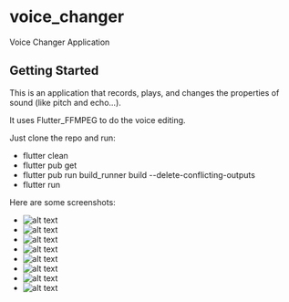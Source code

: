 # voice_changer

Voice Changer Application

## Getting Started

This is an application that records, plays, and changes the properties of sound (like pitch and echo...).

It uses Flutter_FFMPEG to do the voice editing.

Just clone the repo and run:

- flutter clean
- flutter pub get
- flutter pub run build_runner build --delete-conflicting-outputs
- flutter run



Here are some screenshots:

- ![alt text](https://github.com/Haidar0096/Voice-Changer/blob/master/screenshots/Screenshot%20from%202021-11-03%2018-31-43.png?raw=true)
- ![alt text](https://github.com/Haidar0096/Voice-Changer/blob/master/screenshots/Screenshot%20from%202021-11-03%2018-31-53.png?raw=true)
- ![alt text](https://github.com/Haidar0096/Voice-Changer/blob/master/screenshots/Screenshot%20from%202021-11-03%2018-32-12.png?raw=true)
- ![alt text](https://github.com/Haidar0096/Voice-Changer/blob/master/screenshots/Screenshot%20from%202021-11-03%2018-32-32.png?raw=true)
- ![alt text](https://github.com/Haidar0096/Voice-Changer/blob/master/screenshots/Screenshot%20from%202021-11-03%2018-33-11.png?raw=true)
- ![alt text](https://github.com/Haidar0096/Voice-Changer/blob/master/screenshots/Screenshot%20from%202021-11-03%2018-33-34.png?raw=true)
- ![alt text](https://github.com/Haidar0096/Voice-Changer/blob/master/screenshots/Screenshot%20from%202021-11-03%2018-33-57.png?raw=true)
- ![alt text](https://github.com/Haidar0096/Voice-Changer/blob/master/screenshots/Screenshot%20from%202021-11-03%2018-34-02.png?raw=true)
